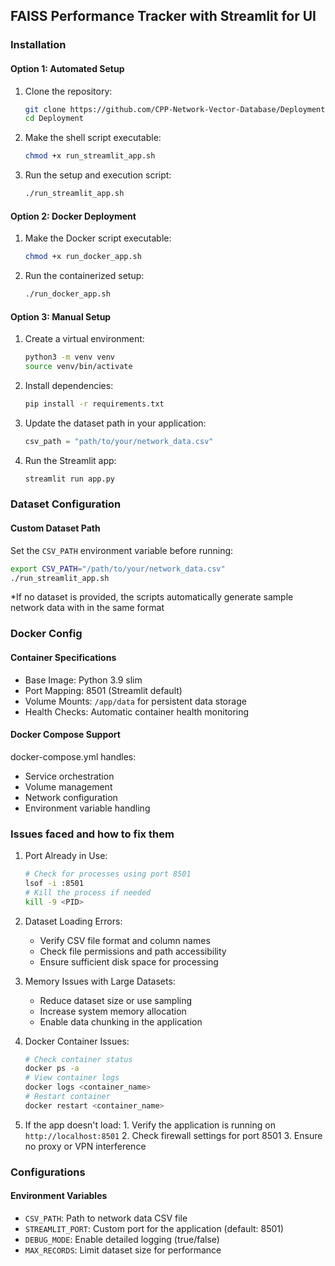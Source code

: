 ## FAISS Performance Tracker with Streamlit for UI

### Installation

#### Option 1: Automated Setup

1. Clone the repository:
   ```bash
   git clone https://github.com/CPP-Network-Vector-Database/Deployment
   cd Deployment
   ```

2. Make the shell script executable:
   ```bash
   chmod +x run_streamlit_app.sh
   ```

3. Run the setup and execution script:
   ```bash
   ./run_streamlit_app.sh
   ```

#### Option 2: Docker Deployment

1. Make the Docker script executable:
   ```bash
   chmod +x run_docker_app.sh
   ```

2. Run the containerized setup:
   ```bash
   ./run_docker_app.sh
   ```

#### Option 3: Manual Setup

1. Create a virtual environment:
   ```bash
   python3 -m venv venv
   source venv/bin/activate
   ```

2. Install dependencies:
   ```bash
   pip install -r requirements.txt
   ```

3. Update the dataset path in your application:
   ```python
   csv_path = "path/to/your/network_data.csv"
   ```

4. Run the Streamlit app:
   ```bash
   streamlit run app.py
   ```

### Dataset Configuration

#### Custom Dataset Path

Set the `CSV_PATH` environment variable before running:
```bash
export CSV_PATH="/path/to/your/network_data.csv"
./run_streamlit_app.sh
```
*If no dataset is provided, the scripts automatically generate sample network data with in the same format

### Docker Config

#### Container Specifications
- Base Image: Python 3.9 slim
- Port Mapping: 8501 (Streamlit default)
- Volume Mounts: `/app/data` for persistent data storage
- Health Checks: Automatic container health monitoring

#### Docker Compose Support
docker-compose.yml handles:
- Service orchestration
- Volume management
- Network configuration
- Environment variable handling

### Issues faced and how to fix them

1. Port Already in Use:
   ```bash
   # Check for processes using port 8501
   lsof -i :8501
   # Kill the process if needed
   kill -9 <PID>
   ```

2. Dataset Loading Errors:
   - Verify CSV file format and column names
   - Check file permissions and path accessibility
   - Ensure sufficient disk space for processing

3. Memory Issues with Large Datasets:
   - Reduce dataset size or use sampling
   - Increase system memory allocation
   - Enable data chunking in the application

4. Docker Container Issues:
   ```bash
   # Check container status
   docker ps -a
   # View container logs
   docker logs <container_name>
   # Restart container
   docker restart <container_name>
   ```
5. If the app doesn't load:
        1. Verify the application is running on `http://localhost:8501`
        2. Check firewall settings for port 8501
        3. Ensure no proxy or VPN interference

### Configurations

#### Environment Variables

- `CSV_PATH`: Path to network data CSV file
- `STREAMLIT_PORT`: Custom port for the application (default: 8501)
- `DEBUG_MODE`: Enable detailed logging (true/false)
- `MAX_RECORDS`: Limit dataset size for performance
